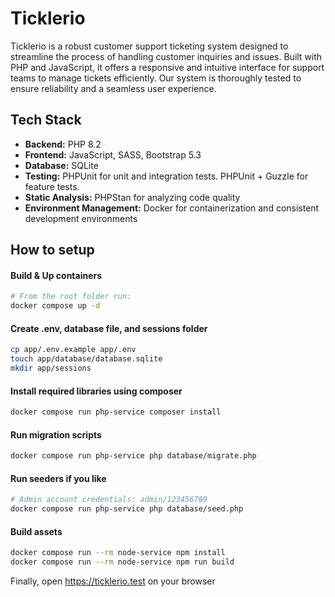 # Ticklerio

Ticklerio is a robust customer support ticketing system designed to streamline the process of handling customer inquiries and issues. Built with PHP and JavaScript, it offers a responsive and intuitive interface for support teams to manage tickets efficiently. Our system is thoroughly tested to ensure reliability and a seamless user experience.

## Tech Stack

- **Backend:** PHP 8.2
- **Frontend:** JavaScript, SASS, Bootstrap 5.3
- **Database:** SQLite
- **Testing:** PHPUnit for unit and integration tests. PHPUnit + Guzzle for feature tests.
- **Static Analysis:** PHPStan for analyzing code quality
- **Environment Management:** Docker for containerization and consistent development environments

## How to setup

#### Build & Up containers

```bash
# From the root folder run:
docker compose up -d
```

#### Create .env, database file, and sessions folder

```bash
cp app/.env.example app/.env
touch app/database/database.sqlite
mkdir app/sessions
```

#### Install required libraries using composer

```bash
docker compose run php-service composer install
```

#### Run migration scripts

```bash
docker compose run php-service php database/migrate.php
```

#### Run seeders if you like

```bash
# Admin account credentials: admin/123456789
docker compose run php-service php database/seed.php
```

#### Build assets

```bash
docker compose run --rm node-service npm install
docker compose run --rm node-service npm run build
```

Finally, open https://ticklerio.test on your browser
